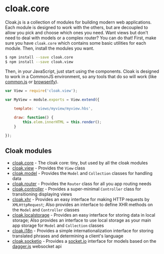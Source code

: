 
# cloak.core

Cloak.js is a collection of modules for building modern web applications. Each module is designed to work with the others, but are decoupled to allow you pick and choose which ones you need. Want views but don't need to deal with models or a complex router? You can do that! First, make sure you have `cloak.core` which contains some basic utilities for each module. Then, install the modules you want.

```bash
$ npm install --save cloak.core
$ npm install --save cloak.view
```

Then, in your JavaScript, just start using the components. Cloak is designed to work in a CommonJS environment, so any tools that do so will work (like [common.js](https://github.com/UmbraEngineering/common.js) or [browserify](http://browserify.org/)).

```javascript
var View = require('cloak.view');

var MyView = module.exports = View.extend({
    
    template: 'views/myview/myview.hbs',

    draw: function() {
        this.elem.innerHTML = this.render();
    }

});
```

## Cloak modules

* [cloak.core](https://github.com/UmbraEngineering/cloak.core) - The cloak core: tiny, but used by all the cloak modules
* [cloak.view](https://github.com/UmbraEngineering/cloak.view) - Provides the `View` class
* [cloak.model](https://github.com/UmbraEngineering/cloak.model) - Provides the `Model` and `Collection` classes for handling data
* [cloak.router](https://github.com/UmbraEngineering/cloak.router) - Provides the `Router` class for all you app routing needs
* [cloak.controller](https://github.com/UmbraEngineering/cloak.controller) - Provides a super-minimal `Controller` class for transitioning displaying views
* [cloak.xhr](https://github.com/UmbraEngineering/cloak.xhr) - Provides an easy interface for making HTTP requests by `XMLHttpRequest`; Also provides an interface to define XHR methods on the `Model` and `Controller` classes
* [cloak.localstorage](https://github.com/UmbraEngineering/cloak.localstorage) - Provides an easy interface for storing data in local storage; Also provides an interface to use local storage as your main app storage for `Model` and `Collection` classes
* [cloak.i18n](https://github.com/UmbraEngineering/cloak.i18n) - Provides a simple internationalization interface for storing translated phrases and determining a client's language
* [cloak.socketio](https://github.com/UmbraEngineering/cloak.socketio) - Provides a [socket.io](http://socket.io) interface for models based on the [dagger.js](http://www.daggerjs.com) websocket api




